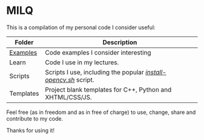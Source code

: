 # MILQ

This is a compilation of my personal code I consider useful:

| Folder    | Description                                                                                        |
|-----------|----------------------------------------------------------------------------------------------------|
| [Examples](Examples)  | Code examples I consider interesting                                                               |
| Learn     | Code I use in my lectures.                                                                         |
| Scripts   | Scripts I use, including the popular [_install-opencv.sh_](scripts/bash/install-opencv.sh) script. |
| Templates | Project blank templates for C++, Python and XHTML/CSS/JS.                                          |

Feel free (as in freedom and as in free of charge) to use, change, share and contribute to my code.

Thanks for using it!
